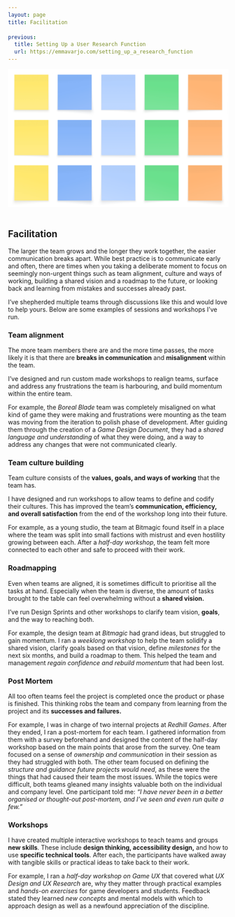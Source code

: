 ```yaml
---
layout: page
title: Facilitation

previous:
  title: Setting Up a User Research Function
  url: https://emmavarjo.com/setting_up_a_research_function
---
```


<center><img src="assets/img/portfolio/facilitation.jpg" alt="A group of sticky notes on a virtual wall" width=600 class="img-fluid"></center><br>

<div class="col-lg-12 text-center">
	<h2 class="section-heading text-uppercase"> Facilitation </h2>
</div>

The larger the team grows and the longer they work together, the easier communication breaks apart. While best practice is to communicate early and often, there are times when you taking a deliberate moment to focus on seemingly non-urgent things such as team alignment, culture and ways of working, building a shared vision and a roadmap to the future, or looking back and learning from mistakes and successes already past.

I’ve shepherded multiple teams through discussions like this and would love to help yours. Below are some examples of sessions and workshops I’ve run.

<h3>Team alignment</h3>
The more team members there are and the more time passes, the more likely it is that there are <b>breaks in communication</b> and <b>misalignment</b> within the team.

I’ve designed and run custom made workshops to realign teams, surface and address any frustrations the team is harbouring, and build momentum within the entire team.

For example, the <i>Boreal Blade</i> team was completely misaligned on what kind of game they were making and frustrations were mounting as the team was moving from the iteration to polish phase of development. After guiding them through the creation of a <i>Game Design Document</i>, they had a <i>shared language and understanding</i> of what they were doing, and a way to address any changes that were not communicated clearly.

<h3>Team culture building</h3>
Team culture consists of the <b>values, goals, and ways of working</b> that the team has.

I have designed and run workshops to allow teams to define and codify their cultures. This has improved the team’s <b>communication, efficiency, and overall satisfaction</b> from the end of the workshop long into their future.

For example, as a young studio, the team at Bitmagic found itself in a place where the team was split into small factions with mistrust and even hostility growing between each. After a <i>half-day workshop</i>, the team felt more connected to each other and safe to proceed with their work.

<h3>Roadmapping</h3>
Even when teams are aligned, it is sometimes difficult to prioritise all the tasks at hand. Especially when the team is diverse, the amount of tasks brought to the table can feel overwhelming without a <b>shared vision.</b>

I’ve run Design Sprints and other workshops to clarify team vision, <b>goals</b>, and the way to reaching both.

For example, the design team at <i>Bitmagic</i> had grand ideas, but struggled to gain momentum. I ran a <i>weeklong workshop</i> to help the team solidify a shared vision, clarify goals based on that vision, define <i>milestones</i> for the next six months, and build a roadmap to them. This helped the team and management <i>regain confidence and rebuild momentum</i> that had been lost.

<h3>Post Mortem</h3>
All too often teams feel the project is completed once the product or phase is finished. This thinking robs the team and company from learning from the project and its <b>successes and failures.</b>

For example, I was in charge of two internal projects at <i>Redhill Games</i>. After they ended, I ran a post-mortem for each team. I gathered information from them with a survey beforehand and designed the content of the half-day workshop based on the main points that arose from the survey. One team focused on a sense of <i>ownership and communication</i> in their session as they had struggled with both. The other team focused on defining the <i>structure and guidance future projects would need</i>, as these were the things that had caused their team the most issues. While the topics were difficult, both teams gleaned many insights valuable both on the individual and company level. One participant told me: <i>“I have never been in a better organised or thought-out post-mortem, and I’ve seen and even run quite a few.”</i>

<h3>Workshops</h3>
I have created multiple interactive workshops to teach teams and groups <b>new skills</b>. These include <b>design thinking, accessibility design,</b> and how to use <b>specific technical tools</b>. After each, the participants have walked away with tangible skills or practical ideas to take back to their work.

For example, I ran a <i>half-day workshop on Game UX</i> that covered what <i>UX Design and UX Research</i> are, why they matter through practical examples and <i>hands-on exercises</i> for game developers and students. Feedback stated they learned <i>new concepts</i> and mental models with which to approach design as well as a newfound appreciation of the discipline.